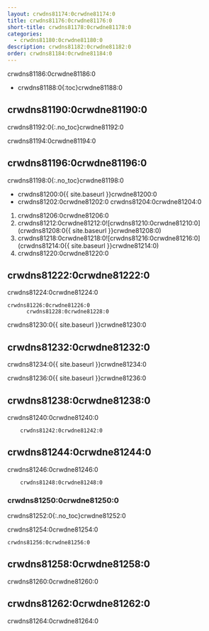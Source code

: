 ```yaml
---
layout: crwdns81174:0crwdne81174:0
title: crwdns81176:0crwdne81176:0
short-title: crwdns81178:0crwdne81178:0
categories:
  - crwdns81180:0crwdne81180:0
description: crwdns81182:0crwdne81182:0
order: crwdns81184:0crwdne81184:0
---
```

crwdns81186:0crwdne81186:0

- crwdns81188:0{:toc}crwdne81188:0

## crwdns81190:0crwdne81190:0

crwdns81192:0{:.no_toc}crwdne81192:0

crwdns81194:0crwdne81194:0

## crwdns81196:0crwdne81196:0

crwdns81198:0{:.no_toc}crwdne81198:0

- crwdns81200:0{{ site.baseurl }}crwdne81200:0
- crwdns81202:0crwdne81202:0 crwdns81204:0crwdne81204:0

1. crwdns81206:0crwdne81206:0
2. crwdns81212:0crwdne81212:0![crwdns81210:0crwdne81210:0](crwdns81208:0{{ site.baseurl }}crwdne81208:0)
3. crwdns81218:0crwdne81218:0![crwdns81216:0crwdne81216:0](crwdns81214:0{{ site.baseurl }}crwdne81214:0)
4. crwdns81220:0crwdne81220:0

## crwdns81222:0crwdne81222:0

crwdns81224:0crwdne81224:0

    crwdns81226:0crwdne81226:0
          crwdns81228:0crwdne81228:0
    
    

crwdns81230:0{{ site.baseurl }}crwdne81230:0

## crwdns81232:0crwdne81232:0

crwdns81234:0{{ site.baseurl }}crwdne81234:0

crwdns81236:0{{ site.baseurl }}crwdne81236:0

## crwdns81238:0crwdne81238:0

crwdns81240:0crwdne81240:0

        crwdns81242:0crwdne81242:0
    

## crwdns81244:0crwdne81244:0

crwdns81246:0crwdne81246:0

        crwdns81248:0crwdne81248:0
    

### crwdns81250:0crwdne81250:0

crwdns81252:0{:.no_toc}crwdne81252:0

crwdns81254:0crwdne81254:0

    crwdns81256:0crwdne81256:0
    

## crwdns81258:0crwdne81258:0

crwdns81260:0crwdne81260:0

## crwdns81262:0crwdne81262:0

crwdns81264:0crwdne81264:0